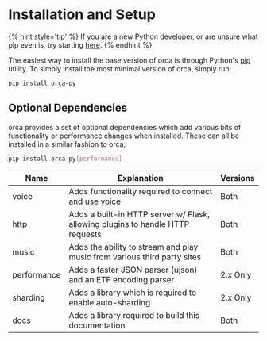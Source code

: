 # Installation and Setup

{% hint style='tip' %}
If you are a new Python developer, or are unsure what pip even is, try starting [here](https://packaging.python.org/installing/).
{% endhint %}

The easiest way to install the base version of orca is through Python's [pip](https://pip.pypa.io/en/stable/) utility. To simply install the most minimal version of orca, simply run:

```sh
pip install orca-py
```

## Optional Dependencies

orca provides a set of optional dependencies which add various bits of functionality or performance changes when installed. These can all be installed in a similar fashion to orca;

```sh
pip install orca-py[performance]
```

| Name | Explanation | Versions |
|------|-------------|----------|
| voice | Adds functionality required to connect and use voice | Both |
| http | Adds a built-in HTTP server w/ Flask, allowing plugins to handle HTTP requests | Both |
| music | Adds the ability to stream and play music from various third party sites | Both |
| performance | Adds a faster JSON parser (ujson) and an ETF encoding parser | 2.x Only |
| sharding | Adds a library which is required to enable auto-sharding | 2.x Only |
| docs | Adds a library required to build this documentation | Both |

